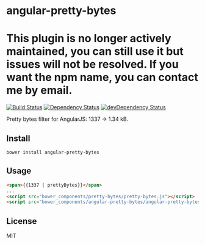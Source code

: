 # angular-pretty-bytes

# This plugin is no longer actively maintained, you can still use it but issues will not be resolved. If you want the npm name, you can contact me by email.

[![Build Status](https://travis-ci.org/neoziro/angular-pretty-bytes.svg?branch=master)](https://travis-ci.org/neoziro/angular-pretty-bytes)
[![Dependency Status](https://david-dm.org/neoziro/angular-pretty-bytes.svg?theme=shields.io)](https://david-dm.org/neoziro/angular-pretty-bytes)
[![devDependency Status](https://david-dm.org/neoziro/angular-pretty-bytes/dev-status.svg?theme=shields.io)](https://david-dm.org/neoziro/angular-pretty-bytes#info=devDependencies)

Pretty bytes filter for AngularJS: 1337 → 1.34 kB.

## Install

```
bower install angular-pretty-bytes
```

## Usage

```html
<span>{{1337 | prettyBytes}}</span>
...
<script src="bower_components/pretty-bytes/pretty-bytes.js"></script>
<script src="bower_components/angular-pretty-bytes/angular-pretty-bytes.js"></script>
```

## License

MIT
